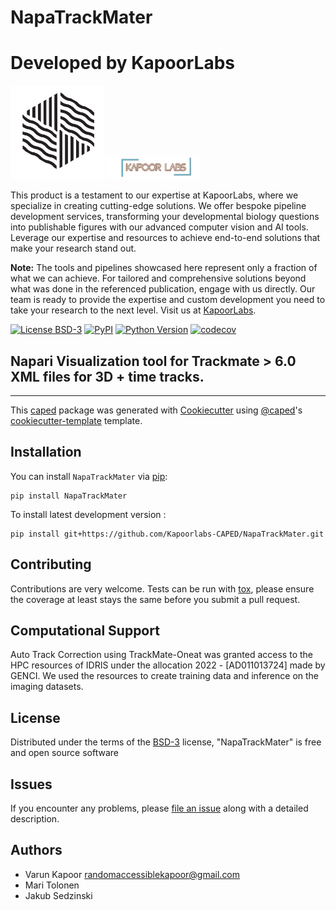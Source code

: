 # NapaTrackMater

# Developed by KapoorLabs


<img src="images/mtrack.png" alt="Logo1" width="150"/>
<img src="images/kapoorlablogo.png" alt="Logo2" width="150"/>

This product is a testament to our expertise at KapoorLabs, where we specialize in creating cutting-edge solutions. We offer bespoke pipeline development services, transforming your developmental biology questions into publishable figures with our advanced computer vision and AI tools. Leverage our expertise and resources to achieve end-to-end solutions that make your research stand out.

**Note:** The tools and pipelines showcased here represent only a fraction of what we can achieve. For tailored and comprehensive solutions beyond what was done in the referenced publication, engage with us directly. Our team is ready to provide the expertise and custom development you need to take your research to the next level. Visit us at [KapoorLabs](https://www.kapoorlabs.org/).

[![License BSD-3](https://img.shields.io/pypi/l/NapaTrackMater.svg?color=green)](https://github.com/Kapoorlabs-CAPED/NapaTrackMater/raw/main/LICENSE)
[![PyPI](https://img.shields.io/pypi/v/NapaTrackMater.svg?color=green)](https://pypi.org/project/NapaTrackMater)
[![Python Version](https://img.shields.io/pypi/pyversions/NapaTrackMater.svg?color=green)](https://python.org)
[![codecov](https://codecov.io/gh/Kapoorlabs-CAPED/NapaTrackMater/branch/main/graph/badge.svg)](https://codecov.io/gh/Kapoorlabs-CAPED/NapaTrackMater)





## Napari Visualization tool for Trackmate > 6.0 XML files for 3D + time tracks.

----------------------------------

This [caped] package was generated with [Cookiecutter] using [@caped]'s [cookiecutter-template] template.



## Installation

You can install `NapaTrackMater` via [pip]:

    pip install NapaTrackMater



To install latest development version :

    pip install git+https://github.com/Kapoorlabs-CAPED/NapaTrackMater.git


## Contributing

Contributions are very welcome. Tests can be run with [tox], please ensure
the coverage at least stays the same before you submit a pull request.

## Computational Support

Auto Track Correction using TrackMate-Oneat was granted access to the HPC resources of IDRIS under the allocation 2022 - [AD011013724] made by GENCI. We used the resources to create training data and inference on the imaging datasets.

## License

Distributed under the terms of the [BSD-3] license,
"NapaTrackMater" is free and open source software

## Issues

If you encounter any problems, please [file an issue] along with a detailed description.


[pip]: https://pypi.org/project/pip/
[caped]: https://github.com/Kapoorlabs-CAPED
[Cookiecutter]: https://github.com/audreyr/cookiecutter
[@caped]: https://github.com/Kapoorlabs-CAPED
[MIT]: http://opensource.org/licenses/MIT
[BSD-3]: http://opensource.org/licenses/BSD-3-Clause
[GNU GPL v3.0]: http://www.gnu.org/licenses/gpl-3.0.txt
[GNU LGPL v3.0]: http://www.gnu.org/licenses/lgpl-3.0.txt
[Apache Software License 2.0]: http://www.apache.org/licenses/LICENSE-2.0
[Mozilla Public License 2.0]: https://www.mozilla.org/media/MPL/2.0/index.txt
[cookiecutter-template]: https://github.com/Kapoorlabs-CAPED/cookiecutter-template

[file an issue]: https://github.com/Kapoorlabs-CAPED/NapaTrackMater/issues

[caped]: https://github.com/Kapoorlabs-CAPED/
[tox]: https://tox.readthedocs.io/en/latest/
[pip]: https://pypi.org/project/pip/
[PyPI]: https://pypi.org/

## Authors

- Varun Kapoor <randomaccessiblekapoor@gmail.com>
- Mari Tolonen
- Jakub Sedzinski
